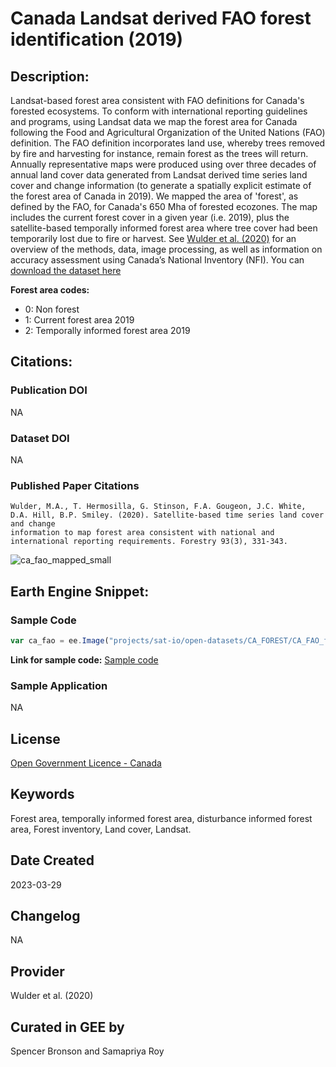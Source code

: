 
# Canada Landsat derived FAO forest identification (2019)

## Description:

Landsat-based forest area consistent with FAO definitions for Canada's forested ecosystems. To conform with international reporting guidelines and programs, using Landsat data we map the forest area for Canada following the Food and Agricultural Organization of the United Nations (FAO) definition. The FAO definition incorporates land use, whereby trees removed by fire and harvesting for instance, remain forest as the trees will return. Annually representative maps were produced using over three decades of annual land cover data generated from Landsat derived time series land cover and change information (to generate a spatially explicit estimate of the forest area of Canada in 2019). We mapped the area of 'forest', as defined by the FAO, for Canada's 650 Mha of forested ecozones. The map includes the current forest cover in a given year (i.e. 2019), plus the satellite-based temporally informed forest area where tree cover had been temporarily lost due to fire or harvest. See [Wulder et al. (2020)](https://doi.org/10.1093/forestry/cpaa006) for an overview of the methods, data, image processing, as well as information on accuracy assessment using Canada’s National Inventory (NFI). You can [download the dataset here](https://opendata.nfis.org/downloads/forest_change/CA_FAO_forest_2019.zip)

**Forest area codes:**

* 0: Non forest
* 1: Current forest area 2019
* 2: Temporally informed forest area 2019

## Citations:

### Publication DOI
NA

### Dataset DOI

NA

### Published Paper Citations

```
Wulder, M.A., T. Hermosilla, G. Stinson, F.A. Gougeon, J.C. White, D.A. Hill, B.P. Smiley. (2020). Satellite-based time series land cover and change
information to map forest area consistent with national and international reporting requirements. Forestry 93(3), 331-343.
```

![ca_fao_mapped_small](https://github.com/samapriya/awesome-gee-community-datasets/assets/6677629/ef0e63bf-3a55-4f57-bc71-91a93ff7dbfb)

## Earth Engine Snippet:

### Sample Code

```js
var ca_fao = ee.Image("projects/sat-io/open-datasets/CA_FOREST/CA_FAO_forest_2019");
```

**Link for sample code:** [Sample code](https://code.earthengine.google.com/?scriptPath=users/sat-io/awesome-gee-catalog-examples:agriculture-vegetation-forestry/CA-FAO-FOREST-IDENTIFICATION-2019)

### Sample Application

NA

## License

[Open Government Licence - Canada](http://open.canada.ca/en/open-government-licence-canada)

## Keywords

Forest area, temporally informed forest area, disturbance informed forest area, Forest inventory, Land cover, Landsat.

## Date Created

2023-03-29

## Changelog

NA

## Provider
Wulder et al. (2020)

## Curated in GEE by
Spencer Bronson and Samapriya Roy